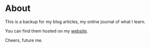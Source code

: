 # About

This is a backup for my blog articles, my online journal of what I learn.

You can find them hosted on my [website](https://mohamedyamani.com/blog/).

Cheers, future me.